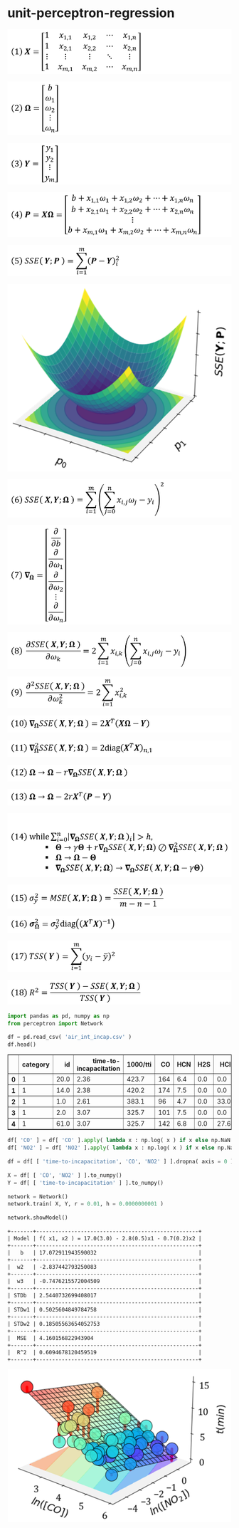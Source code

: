 # unit-perceptron-regression

<p align="center">
    <img src="photos/equation1.png">
</p>

<p align="center">
    <img src="photos/equation2.png">
</p>

<p align="center">
    <img src="photos/equation3.png">
</p>

<p align="center">
    <img src="photos/equation4.png">
</p>

<p align="center">
    <img src="photos/equation5.png">
</p>

<p align="center">
    <img src="photos/paraboloid.png">
</p>

<p align="center">
    <img src="photos/equation6.png">
</p>

<p align="center">
    <img src="photos/equation7.png">
</p>

<p align="center">
    <img src="photos/equation8.png">
</p>

<p align="center">
    <img src="photos/equation9.png">
</p>

<p align="center">
    <img src="photos/equation10.png">
</p>

<p align="center">
    <img src="photos/equation11.png">
</p>

<p align="center">
    <img src="photos/equation12.png">
</p>

<p align="center">
    <img src="photos/equation13.png">
</p>

<p align="center">
    <img src="photos/equation14.png">
</p>

<p align="center">
    <img src="photos/equation15.png">
</p>

<p align="center">
    <img src="photos/equation16.png">
</p>

<p align="center">
    <img src="photos/equation17.png">
</p>

<p align="center">
    <img src="photos/equation18.png">
</p>

```python
import pandas as pd, numpy as np
from perceptron import Network
```

```python
df = pd.read_csv( 'air_int_incap.csv' )
df.head()
```

<div>
<table border="1" class="dataframe">
  <thead>
    <tr style="text-align: right;">
      <th></th>
      <th>category</th>
      <th>id</th>
      <th>time-to-incapacitation</th>
      <th>1000/tti</th>
      <th>CO</th>
      <th>HCN</th>
      <th>H2S</th>
      <th>HCl</th>
      <th>HBr</th>
      <th>NO2</th>
      <th>SO2</th>
    </tr>
  </thead>
  <tbody>
    <tr>
      <th>0</th>
      <td>1</td>
      <td>20.0</td>
      <td>2.36</td>
      <td>423.7</td>
      <td>164</td>
      <td>6.4</td>
      <td>0.0</td>
      <td>0.0</td>
      <td>0.0</td>
      <td>0.26</td>
      <td>0.0</td>
    </tr>
    <tr>
      <th>1</th>
      <td>1</td>
      <td>14.0</td>
      <td>2.38</td>
      <td>420.2</td>
      <td>174</td>
      <td>7.5</td>
      <td>0.0</td>
      <td>0.0</td>
      <td>5.0</td>
      <td>1.07</td>
      <td>0.0</td>
    </tr>
    <tr>
      <th>2</th>
      <td>1</td>
      <td>1.0</td>
      <td>2.61</td>
      <td>383.1</td>
      <td>96</td>
      <td>4.7</td>
      <td>0.0</td>
      <td>33.0</td>
      <td>5.0</td>
      <td>0.08</td>
      <td>0.0</td>
    </tr>
    <tr>
      <th>3</th>
      <td>1</td>
      <td>2.0</td>
      <td>3.07</td>
      <td>325.7</td>
      <td>101</td>
      <td>7.5</td>
      <td>0.0</td>
      <td>0.0</td>
      <td>7.1</td>
      <td>0.43</td>
      <td>0.0</td>
    </tr>
    <tr>
      <th>4</th>
      <td>1</td>
      <td>61.0</td>
      <td>3.07</td>
      <td>325.7</td>
      <td>142</td>
      <td>6.8</td>
      <td>0.0</td>
      <td>27.6</td>
      <td>0.0</td>
      <td>0.25</td>
      <td>0.0</td>
    </tr>
  </tbody>
</table>
</div>

```python
df[ 'CO' ] = df[ 'CO' ].apply( lambda x : np.log( x ) if x else np.NaN )
df[ 'NO2' ] = df[ 'NO2' ].apply( lambda x : np.log( x ) if x else np.NaN )
```


```python
df = df[ [ 'time-to-incapacitation', 'CO', 'NO2' ] ].dropna( axis = 0 )
```


```python
X = df[ [ 'CO', 'NO2' ] ].to_numpy()
Y = df[ [ 'time-to-incapacitation' ] ].to_numpy()
```


```python
network = Network()
network.train( X, Y, r = 0.01, h = 0.0000000001 )
```


```python
network.showModel()
```
  
    +-------+---------------------------------------------------+
    | Model | f( x1, x2 ) = 17.0(3.0) - 2.8(0.5)x1 - 0.7(0.2)x2 |
    +-------+---------------------------------------------------+
    |   b   | 17.072911943590032                                |
    +-------+---------------------------------------------------+
    |  w2   | -2.837442793250083                                |
    +-------+---------------------------------------------------+
    |  w3   | -0.7476215572004509                               |
    +-------+---------------------------------------------------+
    | STDb  | 2.5440732699408017                                |
    +-------+---------------------------------------------------+
    | STDw1 | 0.5025604849784758                                |
    +-------+---------------------------------------------------+
    | STDw2 | 0.18505563654052753                               |
    +-------+---------------------------------------------------+
    |  MSE  | 4.160156822943904                                 |
    +-------+---------------------------------------------------+
    |  R^2  | 0.6094678120459519                                |
    +-------+---------------------------------------------------+

<p align="center">
    <img src="photos/incapacitation.png">
</p>
